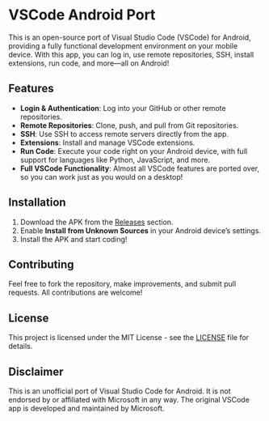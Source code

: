 # VSCode Android Port

This is an open-source port of Visual Studio Code (VSCode) for Android, providing a fully functional development environment on your mobile device. With this app, you can log in, use remote repositories, SSH, install extensions, run code, and more—all on Android!

## Features

- **Login & Authentication**: Log into your GitHub or other remote repositories.
- **Remote Repositories**: Clone, push, and pull from Git repositories.
- **SSH**: Use SSH to access remote servers directly from the app.
- **Extensions**: Install and manage VSCode extensions.
- **Run Code**: Execute your code right on your Android device, with full support for languages like Python, JavaScript, and more.
- **Full VSCode Functionality**: Almost all VSCode features are ported over, so you can work just as you would on a desktop!

## Installation

1. Download the APK from the [Releases](https://github.com/Fundiman/VSCodeAndroid/releases) section.
2. Enable **Install from Unknown Sources** in your Android device’s settings.
3. Install the APK and start coding!

## Contributing

Feel free to fork the repository, make improvements, and submit pull requests. All contributions are welcome!

## License

This project is licensed under the MIT License - see the [LICENSE](LICENSE) file for details.

## Disclaimer

This is an unofficial port of Visual Studio Code for Android. It is not endorsed by or affiliated with Microsoft in any way. The original VSCode app is developed and maintained by Microsoft.
